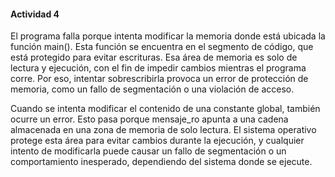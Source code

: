 #### Actividad 4

El programa falla porque intenta modificar la memoria donde está ubicada la función main(). Esta función se encuentra en el segmento de código, que está protegido para evitar escrituras. Esa área de memoria es solo de lectura y ejecución, con el fin de impedir cambios mientras el programa corre. Por eso, intentar sobrescribirla provoca un error de protección de memoria, como un fallo de segmentación o una violación de acceso.

Cuando se intenta modificar el contenido de una constante global, también ocurre un error. Esto pasa porque mensaje_ro apunta a una cadena almacenada en una zona de memoria de solo lectura. El sistema operativo protege esta área para evitar cambios durante la ejecución, y cualquier intento de modificarla puede causar un fallo de segmentación o un comportamiento inesperado, dependiendo del sistema donde se ejecute.
